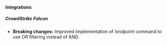 
#### Integrations
##### CrowdStrike Falcon
- **Breaking changes:** Improved implementation of *!endpoint* command to use OR filtering instead of AND.
